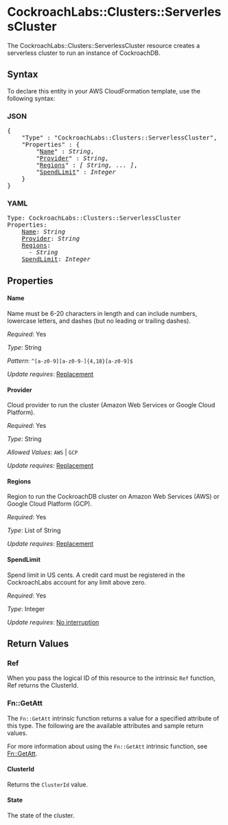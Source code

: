 # CockroachLabs::Clusters::ServerlessCluster

The CockroachLabs::Clusters::ServerlessCluster resource creates a serverless cluster to run an instance of CockroachDB.

## Syntax

To declare this entity in your AWS CloudFormation template, use the following syntax:

### JSON

<pre>
{
    "Type" : "CockroachLabs::Clusters::ServerlessCluster",
    "Properties" : {
        "<a href="#name" title="Name">Name</a>" : <i>String</i>,
        "<a href="#provider" title="Provider">Provider</a>" : <i>String</i>,
        "<a href="#regions" title="Regions">Regions</a>" : <i>[ String, ... ]</i>,
        "<a href="#spendlimit" title="SpendLimit">SpendLimit</a>" : <i>Integer</i>
    }
}
</pre>

### YAML

<pre>
Type: CockroachLabs::Clusters::ServerlessCluster
Properties:
    <a href="#name" title="Name">Name</a>: <i>String</i>
    <a href="#provider" title="Provider">Provider</a>: <i>String</i>
    <a href="#regions" title="Regions">Regions</a>: <i>
      - String</i>
    <a href="#spendlimit" title="SpendLimit">SpendLimit</a>: <i>Integer</i>
</pre>

## Properties

#### Name

Name must be 6-20 characters in length and can include numbers, lowercase letters, and dashes (but no leading or trailing dashes).

_Required_: Yes

_Type_: String

_Pattern_: <code>^[a-z0-9][a-z0-9-]{4,18}[a-z0-9]$</code>

_Update requires_: [Replacement](https://docs.aws.amazon.com/AWSCloudFormation/latest/UserGuide/using-cfn-updating-stacks-update-behaviors.html#update-replacement)

#### Provider

Cloud provider to run the cluster (Amazon Web Services or Google Cloud Platform).

_Required_: Yes

_Type_: String

_Allowed Values_: <code>AWS</code> | <code>GCP</code>

_Update requires_: [Replacement](https://docs.aws.amazon.com/AWSCloudFormation/latest/UserGuide/using-cfn-updating-stacks-update-behaviors.html#update-replacement)

#### Regions

Region to run the CockroachDB cluster on Amazon Web Services (AWS) or Google Cloud Platform (GCP).

_Required_: Yes

_Type_: List of String

_Update requires_: [Replacement](https://docs.aws.amazon.com/AWSCloudFormation/latest/UserGuide/using-cfn-updating-stacks-update-behaviors.html#update-replacement)

#### SpendLimit

Spend limit in US cents. A credit card must be registered in the CockroachLabs account for any limit above zero.

_Required_: Yes

_Type_: Integer

_Update requires_: [No interruption](https://docs.aws.amazon.com/AWSCloudFormation/latest/UserGuide/using-cfn-updating-stacks-update-behaviors.html#update-no-interrupt)

## Return Values

### Ref

When you pass the logical ID of this resource to the intrinsic `Ref` function, Ref returns the ClusterId.

### Fn::GetAtt

The `Fn::GetAtt` intrinsic function returns a value for a specified attribute of this type. The following are the available attributes and sample return values.

For more information about using the `Fn::GetAtt` intrinsic function, see [Fn::GetAtt](https://docs.aws.amazon.com/AWSCloudFormation/latest/UserGuide/intrinsic-function-reference-getatt.html).

#### ClusterId

Returns the <code>ClusterId</code> value.

#### State

The state of the cluster.


